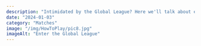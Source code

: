```yaml
---
description: "Intimidated by the Global League? Here we'll talk about everything you need to know."
date: "2024-01-03"
category: "Matches"
image: "/img/HowToPlay/pic8.jpg"
imageAlt: "Enter the Global League"
---
```

